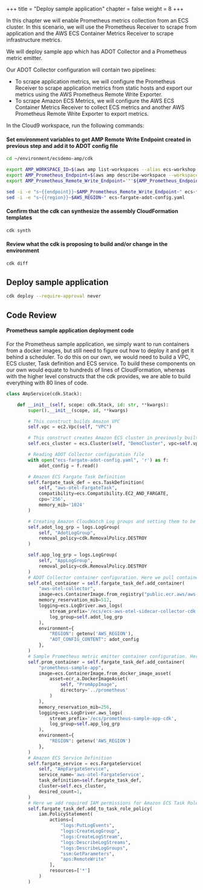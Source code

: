 +++
title = "Deploy sample application"
chapter = false
weight = 8
+++

In this chapter we will enable Prometheus metrics collection from an ECS cluster. In this scenario, we will use the Prometheus Receiver to scrape from application and the AWS ECS Container Metrics Receiver to scrape infrastructure metrics.

We will deploy sample app which has ADOT Collector and a Prometheus metric emitter.

Our ADOT Collector configuration will contain two pipelines:

- To scrape application metrics, we will configure the Prometheus Receiver to scrape application metrics from static hosts and export our metrics using the AWS Prometheus Remote Write Exporter.
- To scrape Amazon ECS Metrics, we will configure the AWS ECS Container Metrics Receiver to collect ECS metrics and another AWS Prometheus Remote Write Exporter to export metrics.


In the Cloud9 workspace, run the following commands:


#### Set environment variables to get AMP Remote Write Endpoint created in previous step and add it to ADOT config file

```bash
cd ~/environment/ecsdemo-amp/cdk

export AMP_WORKSPACE_ID=$(aws amp list-workspaces --alias ecs-workshop --query 'workspaces[*].workspaceId' --output text | awk '{print $1;}')
export AMP_Prometheus_Endpoint=$(aws amp describe-workspace --workspace-id $AMP_WORKSPACE_ID --query 'workspace.prometheusEndpoint' --output text)
export AMP_Prometheus_Remote_Write_Endpoint='"'${AMP_Prometheus_Endpoint}api/v1/remote_write'"'

sed -i -e "s~{{endpoint}}~$AMP_Prometheus_Remote_Write_Endpoint~" ecs-fargate-adot-config.yaml
sed -i -e "s~{{region}}~$AWS_REGION~" ecs-fargate-adot-config.yaml
```


#### Confirm that the cdk can synthesize the assembly CloudFormation templates

```bash
cdk synth
```

#### Review what the cdk is proposing to build and/or change in the environment

```bash
cdk diff
```

## Deploy sample application
```bash
cdk deploy --require-approval never
```

## Code Review


#### Prometheus sample application deployment code

For the Prometheus sample application, we simply want to run containers from a docker images, but still need to figure out how to deploy it and get it behind a scheduler. To do this on our own, we would need to build a VPC, ECS cluster, Task definition and ECS service. To build these components on our own would equate to hundreds of lines of CloudFormation, whereas with the higher level constructs that the cdk provides, we are able to build everything with 80 lines of code.

```python
class AmpService(cdk.Stack):

    def __init__(self, scope: cdk.Stack, id: str, **kwargs):
        super().__init__(scope, id, **kwargs)

        # This construct builds Amazon VPC
        self.vpc = ec2.Vpc(self, "VPC")

        # This construct creates Amazon ECS cluster in previously built Amazon VPC
        self.ecs_cluster = ecs.Cluster(self, "DemoCluster", vpc=self.vpc)

        # Reading ADOT Collector configuration file
        with open("ecs-fargate-adot-config.yaml", 'r') as f:
            adot_config = f.read()

        # Amazon ECS Fargate Task Definition
        self.fargate_task_def = ecs.TaskDefinition(
            self, "aws-otel-FargateTask",
            compatibility=ecs.Compatibility.EC2_AND_FARGATE,
            cpu='256',
            memory_mib='1024'
        )

        # Creating Amazon CloudWatch Log groups and setting them to be deleted upon stack removal
        self.adot_log_grp = logs.LogGroup(
            self, "AdotLogGroup",
            removal_policy=cdk.RemovalPolicy.DESTROY
        )

        self.app_log_grp = logs.LogGroup(
            self, "AppLogGroup",
            removal_policy=cdk.RemovalPolicy.DESTROY
        )
        # ADOT Collector container configuration. Here we pull container image from Public Amazon ECR repository
        self.otel_container = self.fargate_task_def.add_container(
            "aws-otel-collector",
            image=ecs.ContainerImage.from_registry("public.ecr.aws/aws-observability/aws-otel-collector:latest"),
            memory_reservation_mib=512,
            logging=ecs.LogDriver.aws_logs(
                stream_prefix='/ecs/ecs-aws-otel-sidecar-collector-cdk',
                log_group=self.adot_log_grp
            ),
            environment={
                "REGION": getenv('AWS_REGION'),
                "AOT_CONFIG_CONTENT": adot_config
            },
        )
        # Sample Prometheus metric emitter container configuration. Here we build image from Docker file and push it to Amazon ECR repository
        self.prom_container = self.fargate_task_def.add_container(
            "prometheus-sample-app",
            image=ecs.ContainerImage.from_docker_image_asset(
                asset=ecr_a.DockerImageAsset(
                    self, "PromAppImage",
                    directory='../prometheus'
                )
            ),
            memory_reservation_mib=256,
            logging=ecs.LogDriver.aws_logs(
                stream_prefix='/ecs/prometheus-sample-app-cdk',
                log_group=self.app_log_grp
            ),
            environment={
                "REGION": getenv('AWS_REGION')
            },
        )
        # Amazon ECS Service Definition
        self.fargate_service = ecs.FargateService(
            self, "AmpFargateService",
            service_name='aws-otel-FargateService',
            task_definition=self.fargate_task_def,
            cluster=self.ecs_cluster,
            desired_count=1,
        )
        # Here we add required IAM permissions for Amazon ECS Task Role
        self.fargate_task_def.add_to_task_role_policy(
            iam.PolicyStatement(
                actions=[
                    "logs:PutLogEvents",
                    "logs:CreateLogGroup",
                    "logs:CreateLogStream",
                    "logs:DescribeLogStreams",
                    "logs:DescribeLogGroups",
                    "ssm:GetParameters",
                    "aps:RemoteWrite"
                ],
                resources=['*']
            )
        )
```
